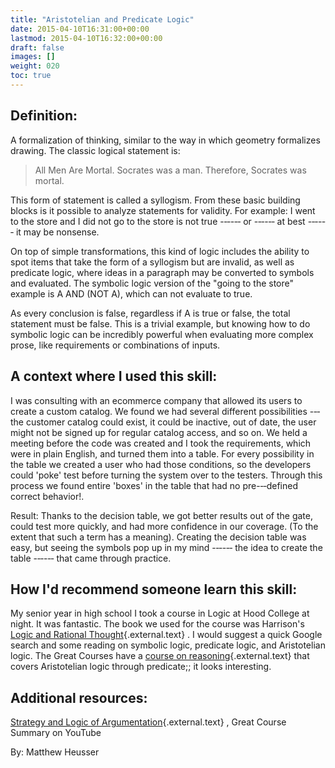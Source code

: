 ```yaml
---
title: "Aristotelian and Predicate Logic"
date: 2015-04-10T16:31:00+00:00
lastmod: 2015-04-10T16:32:00+00:00
draft: false
images: []
weight: 020
toc: true
---
```


## Definition:

A formalization of thinking, similar to the way in which geometry formalizes drawing.
The classic logical statement is:

> All Men Are Mortal.
> Socrates was a man.
> Therefore, Socrates was mortal.

This form of statement is called a syllogism.
From these basic building blocks is it possible to analyze statements for validity.
For example: I went to the store and I did not go to the store is not true -‐‑-‐‑ or -‐‑-‐‑ at best -‐‑-‐‑ it may be nonsense.

On top of simple transformations, this kind of logic includes the ability to spot items that take the form of a syllogism but are invalid, as well as predicate logic, where ideas in a paragraph may be converted to symbols and evaluated.
The symbolic logic version of the "going to the store" example is A AND (NOT A), which can not evaluate to true.

As every conclusion is false, regardless if A is true or false, the total statement must be false.
This is a trivial example, but knowing how to do symbolic logic can be incredibly powerful when evaluating more complex prose, like requirements or combinations of inputs.


## A context where I used this skill:

I was consulting with an ecommerce company that allowed its users to create a custom catalog.
We found we had several different possibilities -‐‑ the customer catalog could exist, it could be inactive, out of date, the user might not be signed up for regular catalog access, and so on.
We held a meeting before the code was created and I took the requirements, which were in plain English, and turned them into a table.
For every possibility in the table we created a user who had those conditions, so the developers could 'poke' test before turning the system over to the testers.
Through this process we found entire 'boxes' in the table that had no pre-‐‑defined correct behavior!.

Result: Thanks to the decision table, we got better results out of the gate, could test more quickly, and had more confidence in our coverage.
(To the extent that such a term has a meaning).
Creating the decision table was easy, but seeing the symbols pop up in my mind -‐‑-‐‑ the idea to create the table -‐‑-‐‑ that came through practice.

## How I'd recommend someone learn this skill:

My senior year in high school I took a course in Logic at Hood College at night.
It was fantastic.
The book we used for the course was Harrison's [Logic and Rational Thought](http://www.amazon.com/Logic-Rational-Thoughts-Frank-Harrison/dp/8189617230){.external.text} .
I would suggest a quick Google search and some reading on symbolic logic, predicate logic, and Aristotelian logic.
The Great Courses have a [course on reasoning](http://www.thegreatcourses.com/courses/tools-of-thinking-understanding-the-world-through-experience-and-reason.html?cid=4413){.external.text} that covers Aristotelian logic through predicate;; it looks interesting.


## Additional resources:

[Strategy and Logic of Argumentation](https://www.youtube.com/watch?v=pQQn66_Vtc4){.external.text} , Great Course Summary on YouTube



By: Matthew Heusser

